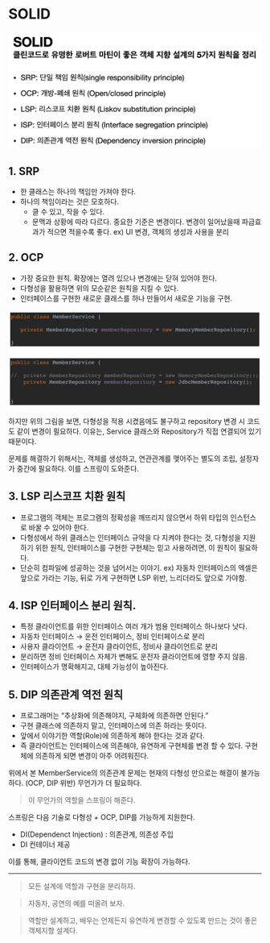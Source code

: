 # SOLID

![Alt text](imgs/SOLID.png)

## 1. SRP

- 한 클래스는 하나의 책임만 가져야 한다.
- 하나의 책임이라는 것은 모호하다.
  - 클 수 있고, 작을 수 있다.
  - 문맥과 상황에 따라 다르다.
    중요한 기준은 변경이다. 변경이 일어났을때 파급효과가 적으면 적을수록 좋다.
    ex) UI 변경, 객체의 생성과 사용을 분리

## 2. OCP

- 가장 중요한 원칙. 확장에는 열려 있으나 변경에는 닫혀 있어야 한다.
- 다형성을 활용하면 위의 모순같은 원칙을 지킬 수 있다.
- 인터페이스를 구현한 새로운 클래스를 하나 만들어서 새로운 기능을 구현.

![Alt text](imgs/ocp.png)

하지만 위의 그림을 보면, 다형성을 적용 시켰음에도 불구하고 repository 변경 시 코드도 같이 변경이 필요하다. 이유는, Service 클래스와 Repository가 직접 연결되어 있기 때문이다.

문제를 해결하기 위해서는, 객체를 생성하고, 연관관계를 맺어주는 별도의 조립, 설정자가 중간에 필요하다. 이를 스프링이 도와준다.

## 3. LSP 리스코프 치환 원칙

- 프로그램의 객체는 프로그램의 정확성을 깨뜨리지 않으면서 하위 타입의 인스턴스로 바꿀 수 있어야 한다.
- 다형성에서 하위 클래스는 인터페이스 규약을 다 지켜야 한다는 것, 다형성을 지원하기 위한 원칙, 인터페이스를 구현한 구현체는 믿고 사용하려면, 이 원칙이 필요하다.
- 단순히 컴파일에 성공하는 것을 넘어서는 이야기.
  ex) 자동차 인터페이스의 엑셀은 앞으로 가라는 기능, 뒤로 가게 구현하면 LSP 위반, 느리더라도 앞으로 가야함.

## 4. ISP 인터페이스 분리 원칙.

- 특정 클라이언트를 위한 인터페이스 여러 개가 범용 인터페이스 하나보다 낫다.
- 자동차 인터페이스 → 운전 인터페이스, 정비 인터페이스로 분리
- 사용자 클라이언트 → 운전자 클라이언트, 정비사 클라이언트로 분리
- 분리하면 정비 인터페이스 자체가 변해도 운전자 클라이언트에 영향 주지 않음.
- 인터페이스가 명확해지고, 대체 가능성이 높아진다.

## 5. DIP 의존관계 역전 원칙

- 프로그래머는 “추상화에 의존해야지, 구체화에 의존하면 안된다.”
- 구현 클래스에 의존하지 말고, 인터페이스에 의존 하라는 뜻이다.
- 앞에서 이야기한 역할(Role)에 의존하게 해야 한다는 것과 같다.
- 즉 클라이언트는 인터페이스에 의존해야, 유연하게 구현체를 변경 할 수 있다.
  구현체에 의존하게 되면 변경이 아주 어려워진다.

위에서 본 MemberService의 의존관계 문제는 현재의 다형성 만으로는 해결이 불가능하다. (OCP, DIP 위반) 무언가가 더 필요하다.

> 이 무언가의 역할을 스프링이 해준다.

스프링은 다음 기술로 다형성 + OCP, DIP를 가능하게 지원한다.

- DI(Dependenct Injection) : 의존관계, 의존성 주입
- DI 컨테이너 제공

이를 통해, 클라이언트 코드의 변경 없이 기능 확장이 가능하다.

---

> 모든 설계에 역할과 구현을 분리하자.

> 자동차, 공연의 예를 떠올려 보자.

> 역할만 설계하고, 배우는 언제든지 유연하게 변경할 수 있도록 만드는 것이 좋은 객체지향 설계다.
